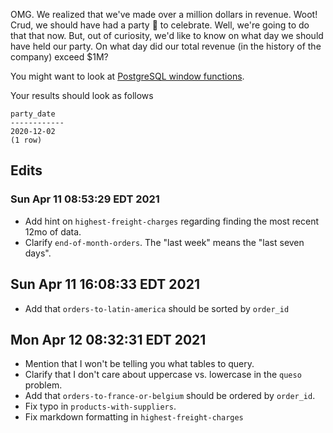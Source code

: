 OMG. We realized that we've made over a million dollars in 
revenue. Woot! Crud, we should have had a party 🥳 to celebrate.
Well, we're going to do that that now. But, out of curiosity,
we'd like to know on what day we should have held our party.
On what day did our total revenue (in the history of the company)
exceed $1M?

You might want to look at [PostgreSQL window functions](https://www.postgresql.org/docs/9.1/tutorial-window.html).

Your results should look as follows

```
party_date
------------
2020-12-02
(1 row)
```

## Edits

### Sun Apr 11 08:53:29 EDT 2021
* Add hint on `highest-freight-charges` regarding finding the most
  recent 12mo of data.
* Clarify `end-of-month-orders`. The "last week" means the "last seven days".

## Sun Apr 11 16:08:33 EDT 2021
* Add that `orders-to-latin-america` should be sorted by `order_id`

## Mon Apr 12 08:32:31 EDT 2021
* Mention that I won't be telling you what tables to query.
* Clarify that I don't care about uppercase vs. lowercase in the
  `queso` problem.
* Add that `orders-to-france-or-belgium` should be ordered by
  `order_id`.
* Fix typo in `products-with-suppliers`.
* Fix markdown formatting in `highest-freight-charges`